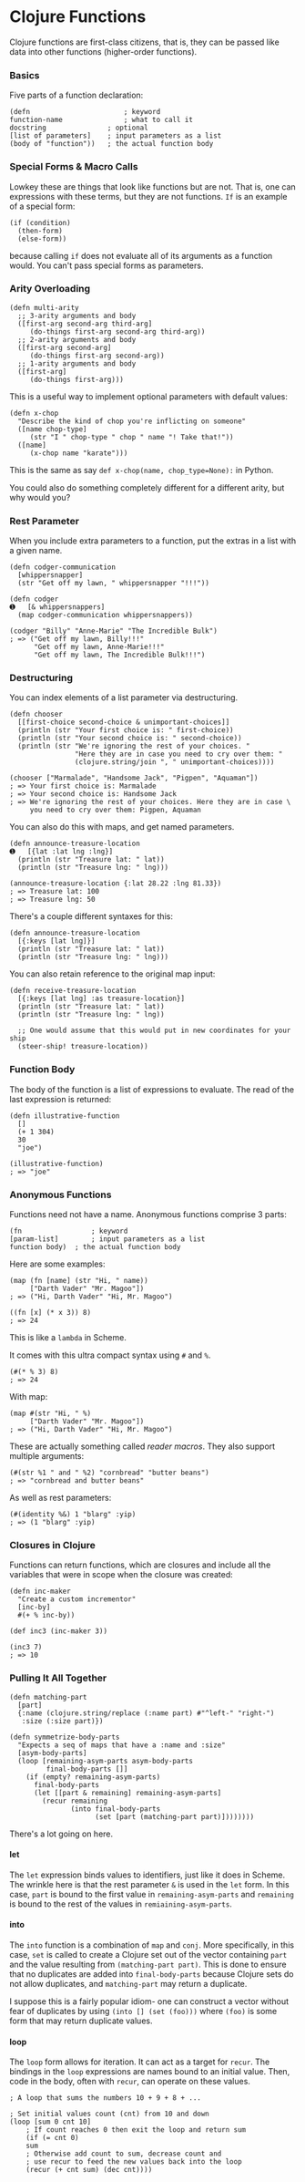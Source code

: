 # Clojure Functions

Clojure functions are first-class citizens, that is, they can be passed like data into other functions (higher-order functions). 

### Basics

Five parts of a function declaration:

```
(defn						; keyword
function-name				; what to call it
docstring  				; optional
[list of parameters]	; input parameters as a list
(body of "function"))	; the actual function body
```

### Special Forms & Macro Calls

Lowkey these are things that look like functions but are not. That is, one can expressions with these terms, but they are not functions. `If` is an example of a special form:

```
(if (condition)
  (then-form)
  (else-form))
```

because calling `if` does not evaluate all of its arguments as a function would. You can't pass special forms as parameters. 


### Arity Overloading

```
(defn multi-arity
  ;; 3-arity arguments and body
  ([first-arg second-arg third-arg]
     (do-things first-arg second-arg third-arg))
  ;; 2-arity arguments and body
  ([first-arg second-arg]
     (do-things first-arg second-arg))
  ;; 1-arity arguments and body
  ([first-arg]
     (do-things first-arg)))
```

This is a useful way to implement optional parameters with default values:

```
(defn x-chop
  "Describe the kind of chop you're inflicting on someone"
  ([name chop-type]
     (str "I " chop-type " chop " name "! Take that!"))
  ([name]
     (x-chop name "karate")))
```

This is the same as say `def x-chop(name, chop_type=None):` in Python.

You could also do something completely different for a different arity, but why would you?

### Rest Parameter

When you include extra parameters to a function, put the extras in a list with a given name. 

```
(defn codger-communication
  [whippersnapper]
  (str "Get off my lawn, " whippersnapper "!!!"))

(defn codger
➊   [& whippersnappers]
  (map codger-communication whippersnappers))

(codger "Billy" "Anne-Marie" "The Incredible Bulk")
; => ("Get off my lawn, Billy!!!"
      "Get off my lawn, Anne-Marie!!!"
      "Get off my lawn, The Incredible Bulk!!!")
```

### Destructuring

You can index elements of a list parameter via destructuring. 

```
(defn chooser
  [[first-choice second-choice & unimportant-choices]]
  (println (str "Your first choice is: " first-choice))
  (println (str "Your second choice is: " second-choice))
  (println (str "We're ignoring the rest of your choices. "
                "Here they are in case you need to cry over them: "
                (clojure.string/join ", " unimportant-choices))))

(chooser ["Marmalade", "Handsome Jack", "Pigpen", "Aquaman"])
; => Your first choice is: Marmalade
; => Your second choice is: Handsome Jack
; => We're ignoring the rest of your choices. Here they are in case \
     you need to cry over them: Pigpen, Aquaman
```

You can also do this with maps, and get named parameters.

```
(defn announce-treasure-location
➊   [{lat :lat lng :lng}]
  (println (str "Treasure lat: " lat))
  (println (str "Treasure lng: " lng)))

(announce-treasure-location {:lat 28.22 :lng 81.33})
; => Treasure lat: 100
; => Treasure lng: 50
```

There's a couple different syntaxes for this:

```
(defn announce-treasure-location
  [{:keys [lat lng]}]
  (println (str "Treasure lat: " lat))
  (println (str "Treasure lng: " lng)))
```

You can also retain reference to the original map input:

```
(defn receive-treasure-location
  [{:keys [lat lng] :as treasure-location}]
  (println (str "Treasure lat: " lat))
  (println (str "Treasure lng: " lng))

  ;; One would assume that this would put in new coordinates for your ship
  (steer-ship! treasure-location))
```

### Function Body

The body of the function is a list of expressions to evaluate. The read of the last expression is returned:

```
(defn illustrative-function
  []
  (+ 1 304)
  30
  "joe")

(illustrative-function)
; => "joe"
```

### Anonymous Functions

Functions need not have a name. Anonymous functions comprise 3 parts:

```
(fn 				; keyword
[param-list]		; input parameters as a list
function body)	; the actual function body
```
Here are some examples:

```
(map (fn [name] (str "Hi, " name))
     ["Darth Vader" "Mr. Magoo"])
; => ("Hi, Darth Vader" "Hi, Mr. Magoo")

((fn [x] (* x 3)) 8)
; => 24
```

This is like a `lambda` in Scheme. 

It comes with this ultra compact syntax using `#` and `%`.

```
(#(* % 3) 8)
; => 24
```
With map:

```
(map #(str "Hi, " %)
     ["Darth Vader" "Mr. Magoo"])
; => ("Hi, Darth Vader" "Hi, Mr. Magoo")
```

These are actually something called _reader macros_. They also support multiple arguments:

```
(#(str %1 " and " %2) "cornbread" "butter beans")
; => "cornbread and butter beans"
```
As well as rest parameters:

```
(#(identity %&) 1 "blarg" :yip)
; => (1 "blarg" :yip) 
```

### Closures in Clojure

Functions can return functions, which are closures and include all the variables that were in scope when the closure was created:

```
(defn inc-maker
  "Create a custom incrementor"
  [inc-by]
  #(+ % inc-by))

(def inc3 (inc-maker 3))

(inc3 7)
; => 10
```

### Pulling It All Together

```
(defn matching-part
  [part]
  {:name (clojure.string/replace (:name part) #"^left-" "right-")
   :size (:size part)})

(defn symmetrize-body-parts
  "Expects a seq of maps that have a :name and :size"
  [asym-body-parts]
  (loop [remaining-asym-parts asym-body-parts
         final-body-parts []]
    (if (empty? remaining-asym-parts)
      final-body-parts
      (let [[part & remaining] remaining-asym-parts]
        (recur remaining
               (into final-body-parts
                     (set [part (matching-part part)])))))))
```

There's a lot going on here.

#### let

The `let` expression binds values to identifiers, just like it does in Scheme. The wrinkle here is that the rest parameter `&` is used in the `let` form. In this case, `part` is bound to the first value in `remaining-asym-parts` and `remaining` is bound to the rest of the values in `remiaining-asym-parts`. 

#### into

The `into` function is a combination of `map` and `conj`. More specifically, in this case, `set` is called to create a Clojure set out of the vector containing `part` and the value resulting from `(matching-part part)`. This is done to ensure that no duplicates are added into `final-body-parts` because Clojure sets do not allow duplicates, and `matching-part` may return a duplicate. 

I suppose this is a fairly popular idiom- one can construct a vector without fear of duplicates by using `(into [] (set (foo)))` where `(foo)` is some form that may return duplicate values.

#### loop

The `loop` form allows for iteration. It can act as a target for `recur`. The bindings in the `loop` expressions are names bound to an initial value. Then, code in the body, often with `recur`, can operate on these values. 

```
; A loop that sums the numbers 10 + 9 + 8 + ...

; Set initial values count (cnt) from 10 and down
(loop [sum 0 cnt 10]
    ; If count reaches 0 then exit the loop and return sum
    (if (= cnt 0)
    sum
    ; Otherwise add count to sum, decrease count and 
    ; use recur to feed the new values back into the loop
    (recur (+ cnt sum) (dec cnt))))
```
